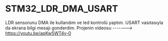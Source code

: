 # STM32_LDR_DMA_USART
LDR sensorunu DMA ile kullandım ve led kontrolü yaptım. USART vasıtasıyla da ekrana bilgi mesajı gonderdim.
Projenin videosu -------> https://youtu.be/apKw5WT4y-0
